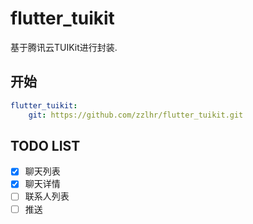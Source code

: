# flutter_tuikit

基于腾讯云TUIKit进行封装.


## 开始

```yaml
flutter_tuikit:
    git: https://github.com/zzlhr/flutter_tuikit.git
```



## TODO LIST

- [x] 聊天列表
- [x] 聊天详情
- [ ] 联系人列表
- [ ] 推送